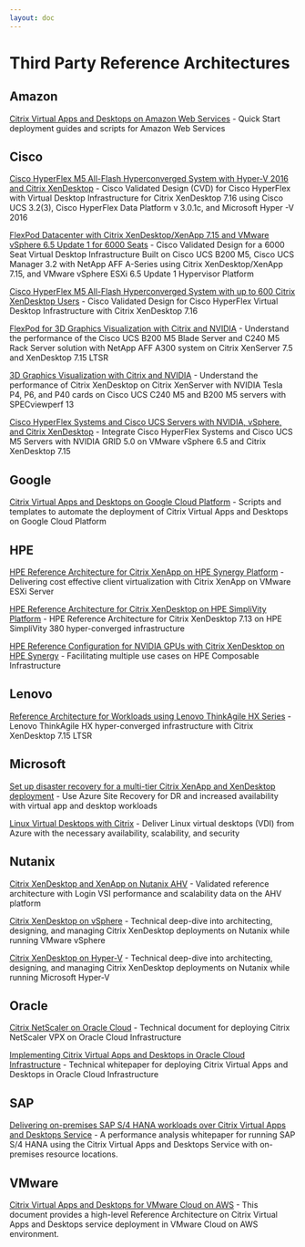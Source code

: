 ```yaml
---
layout: doc
---
```

# Third Party Reference Architectures

## Amazon

[Citrix Virtual Apps and Desktops on Amazon Web Services](https://aws.amazon.com/quickstart/architecture/citrix-virtual-apps/) - Quick Start deployment guides and scripts for Amazon Web Services

## Cisco

[Cisco HyperFlex M5 All-Flash Hyperconverged System with Hyper-V 2016 and Citrix XenDesktop](https://www.cisco.com/c/en/us/td/docs/unified_computing/ucs/UCS_CVDs/hx301c_vdi_hyperv_xd716.html) - Cisco Validated Design (CVD) for Cisco HyperFlex with Virtual Desktop Infrastructure for Citrix XenDesktop 7.16 using Cisco UCS 3.2(3), Cisco HyperFlex Data Platform v 3.0.1c, and Microsoft Hyper -V 2016

[FlexPod Datacenter with Citrix XenDesktop/XenApp 7.15 and VMware vSphere 6.5 Update 1 for 6000 Seats](https://www.cisco.com/c/en/us/td/docs/unified_computing/ucs/UCS_CVDs/cisco_ucs_xd715esxi65u1_flexpod.html) - Cisco Validated Design for a 6000 Seat Virtual Desktop Infrastructure Built on Cisco UCS B200 M5, Cisco UCS Manager 3.2 with NetApp AFF A-Series using Citrix XenDesktop/XenApp 7.15, and VMware vSphere ESXi 6.5 Update 1 Hypervisor Platform

[Cisco HyperFlex M5 All-Flash Hyperconverged System with up to 600 Citrix XenDesktop Users](https://www.cisco.com/c/en/us/td/docs/unified_computing/ucs/UCS_CVDs/hx26_vdi_600seat_citrix.html) - Cisco Validated Design for Cisco HyperFlex Virtual Desktop Infrastructure with Citrix XenDesktop 7.16

[FlexPod for 3D Graphics Visualization with Citrix and NVIDIA](https://www.cisco.com/c/dam/en/us/products/collateral/servers-unified-computing/ucs-c-series-rack-servers/whitepaper-c11-741599.pdf) - Understand the performance of the Cisco UCS B200 M5 Blade Server and C240 M5 Rack Server solution with NetApp AFF A300 system on Citrix XenServer 7.5 and XenDesktop 7.15 LTSR

[3D Graphics Visualization with Citrix and NVIDIA](https://www.cisco.com/c/dam/en/us/products/collateral/servers-unified-computing/ucs-c-series-rack-servers/whitepaper-c11-741586.pdf) - Understand the performance of Citrix XenDesktop on Citrix XenServer with NVIDIA Tesla P4, P6, and P40 cards on Cisco UCS C240 M5 and B200 M5 servers with SPECviewperf 13

[Cisco HyperFlex Systems and Cisco UCS Servers with NVIDIA, vSphere, and Citrix XenDesktop](https://www.cisco.com/c/dam/en/us/products/collateral/hyperconverged-infrastructure/hyperflex-hx-series/whitepaper-c11-740243.pdf) - Integrate Cisco HyperFlex Systems and Cisco UCS M5 Servers with NVIDIA GRID 5.0 on VMware vSphere 6.5 and Citrix XenDesktop 7.15

## Google

[Citrix Virtual Apps and Desktops on Google Cloud Platform](https://github.com/GoogleCloudPlatform/citrix-on-gcp) - Scripts and templates to automate the deployment of Citrix Virtual Apps and Desktops on Google Cloud Platform

## HPE

[HPE Reference Architecture for Citrix XenApp on HPE Synergy Platform](https://h20195.www2.hpe.com/v2/getdocument.aspx?docname=a00049199enw) - Delivering cost effective client virtualization with Citrix XenApp on VMware ESXi Server

[HPE Reference Architecture for Citrix XenDesktop on HPE SimpliVity Platform](https://h20195.www2.hpe.com/v2/getdocument.aspx?docname=a00016054enw) - HPE Reference Architecture for Citrix XenDesktop 7.13 on HPE SimpliVity 380 hyper-converged infrastructure

[HPE Reference Configuration for NVIDIA GPUs with Citrix XenDesktop on HPE Synergy](https://h20195.www2.hpe.com/V2/GetPDF.aspx/a00009296enw.pdf) - Facilitating multiple use cases on HPE Composable Infrastructure

## Lenovo

[Reference Architecture for Workloads using Lenovo ThinkAgile HX Series](https://lenovopress.com/lp0665-reference-architecture-thinkagile-hx-series) - Lenovo ThinkAgile HX hyper-converged infrastructure with Citrix XenDesktop 7.15 LTSR

## Microsoft

[Set up disaster recovery for a multi-tier Citrix XenApp and XenDesktop deployment](https://docs.microsoft.com/en-us/azure/site-recovery/site-recovery-citrix-xenapp-and-xendesktop) - Use Azure Site Recovery for DR and increased availability with virtual app and desktop workloads

[Linux Virtual Desktops with Citrix](https://docs.microsoft.com/en-us/azure/architecture/example-scenario/infrastructure/linux-vdi-citrix) - Deliver Linux virtual desktops (VDI) from Azure with the necessary availability, scalability, and security

## Nutanix

[Citrix XenDesktop and XenApp on Nutanix AHV](https://www.nutanix.com/go/login-vsi-citrix-xendesktop-and-xenapp-running-on-nutanix-ahv.php) - Validated reference architecture with Login VSI performance and scalability data on the AHV platform

[Citrix XenDesktop on vSphere](https://www.nutanix.com/go/citrix-xendesktop-vsphere.php) - Technical deep-dive into architecting, designing, and managing Citrix XenDesktop deployments on Nutanix while running VMware vSphere

[Citrix XenDesktop on Hyper-V](https://www.nutanix.com/go/citrix-xendesktop-hyper-v.php) - Technical deep-dive into architecting, designing, and managing Citrix XenDesktop deployments on Nutanix while running Microsoft Hyper-V

## Oracle

[Citrix NetScaler on Oracle Cloud](https://cloudmarketplace.oracle.com/marketplace/content?contentId=38906949) - Technical document for deploying Citrix NetScaler VPX on Oracle Cloud Infrastructure

[Implementing Citrix Virtual Apps and Desktops in Oracle Cloud Infrastructure](https://docs.cloud.oracle.com/iaas/Content/Resources/Assets/whitepapers/implement-citrix-virtual-apps-and-desktops-in-oci.pdf) - Technical whitepaper for deploying Citrix Virtual Apps and Desktops in Oracle Cloud Infrastructure

## SAP

[Delivering on-premises SAP S/4 HANA workloads over Citrix Virtual Apps and Desktops Service](https://www.sap.com/documents/2019/10/86a6de6a-6b7d-0010-87a3-c30de2ffd8ff.html) - A performance analysis whitepaper for running SAP S/4 HANA using the Citrix Virtual Apps and Desktops Service with on-premises resource locations.

## VMware

[Citrix Virtual Apps and Desktops for VMware Cloud on AWS](https://assets.contentstack.io/v3/assets/blt58b49a8a0e43b5ff/blt577e4a7c31386be6/5db9c38689fb926b491efefb/Citrix_CVAD_Solution_Architecture.pdf) - This document provides a high-level Reference Architecture on Citrix Virtual Apps and Desktops service deployment in VMware Cloud on AWS environment.